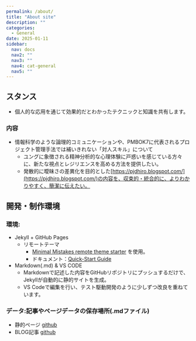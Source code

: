 ```yaml
---
permalink: /about/
title: "About site"
description: ""
categories:
  - General
date: 2025-01-11
sidebar:
  nav: docs
  nav2: ""
  nav3: ""
  nav4: cat-general
  nav5: ""
---
```


## スタンス

- 個人的な応用を通じて効果的だとわかったテクニックと知識を共有します。

### 内容

- 情報科学のような論理的コミュニケーションや、PMBOK7に代表されるプロジェクト管理手法では補いきれない「対人スキル」について
  - ユングに象徴される精神分析的な心理体験に戸惑いを感じている方々に、新たな視点とレジリエンスを高める方法を提供したい。
  - 発散的に曖昧さの差異化を目的とした[https://pjdhiro.blogspot.com/](https://pjdhiro.blogspot.com/)の内容を、収束的・統合的に、よりわかりやすく、簡潔に伝えたい。

## 開発・制作環境

### 環境:

- Jekyll + GitHub Pages 
  - リモートテーマ
    - [Minimal Mistakes remote theme starter](https://github.com/new?template_name=mm-github-pages-starter&template_owner=mmistakes) を使用。
    - ドキュメント：[Quick-Start Guide](https://mmistakes.github.io/minimal-mistakes/docs/quick-start-guide/)
- Markdown(.md) & VS CODE
  - Markdownで記述した内容をGitHubリポジトリにプッシュするだけで、Jekyllが自動的に静的サイトを生成。
  - VS Codeで編集を行い、テスト駆動開発のように少しずつ改良を重ねています。

### データ:記事やページデータの保存場所(.mdファイル)

- 静的ページ [github](https://github.com/uminomae/pjdhiro/tree/public-pjdhiro/_pages)
- BLOG記事 [github](https://github.com/uminomae/pjdhiro/tree/public-pjdhiro/_posts)
